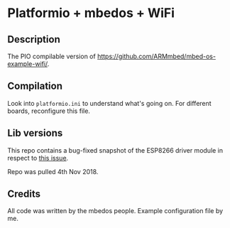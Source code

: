 # Platformio + mbedos + WiFi

## Description

The PIO compilable version of https://github.com/ARMmbed/mbed-os-example-wifi/. 

## Compilation

Look into `platformio.ini` to understand what's going on.
For different boards, reconfigure this file.

## Lib versions

This repo contains a bug-fixed snapshot of the ESP8266 driver module in respect to [this issue](https://github.com/ARMmbed/esp8266-driver/pull/111). 

Repo was pulled 4th Nov 2018.

## Credits

All code was written by the mbedos people. Example configuration file by me.
